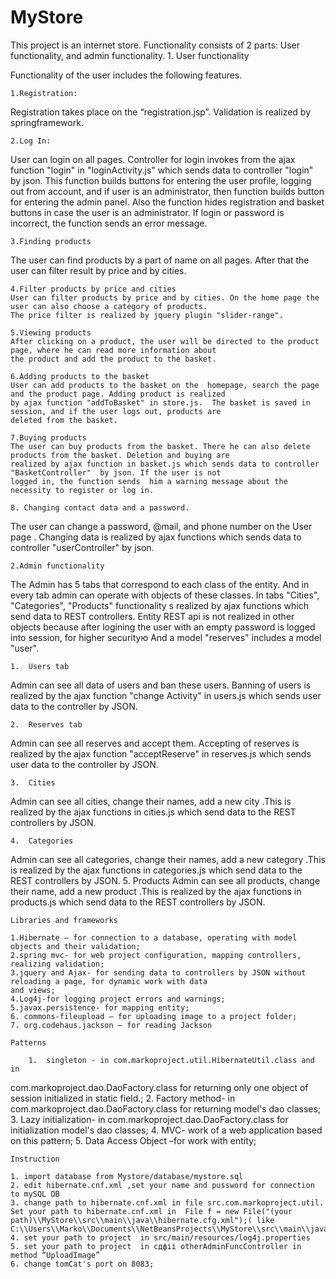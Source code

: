 # MyStore
This project is an internet store. Functionality consists of 2 parts: User functionality, and admin functionality.
	1.	User functionality

Functionality of the user includes the following features.
	
	1.Registration:
Registration takes place on the “registration.jsp”. Validation is realized by springframework.	

	2.Log In:
User can login on all pages. Controller for login invokes from the ajax function "login" in "loginActivity.js" which sends data to controller "login"  by json. This function builds buttons for entering the user profile, logging out from account, and if user is an administrator, then function builds  button for entering the admin panel. Also the function hides registration and basket buttons in case the user is an administrator. If login or password is incorrect, the function sends an error message. 

	3.Finding products
The user can find products by a part of name on all pages. After that the user can filter result by price and by cities.

	4.Filter products by price and cities
	User can filter products by price and by cities. On the home page the user can also choose a category of products.  
	The price filter is realized by jquery plugin "slider-range".

	5.Viewing products
	After clicking on a product, the user will be directed to the product page, where he can read more information about 
	the product and add the product to the basket.

	6.Adding products to the basket
	User can add products to the basket on the  homepage, search the page and the product page. Adding product is realized
	by ajax function "addToBasket" in store.js.  The basket is saved in session, and if the user logs out, products are
	deleted from the basket.
	
	7.Buying products
	The user can buy products from the basket. There he can also delete products from the basket. Deletion and buying are 
	realized by ajax function in basket.js which sends data to controller "BasketController"  by json. If the user is not 
	logged in, the function sends  him a warning message about the necessity to register or log in.

	8. Changing contact data and a password.
The user can change a password, @mail, and phone number on the User page . Changing data is realized by ajax functions which
sends data to controller "userController"  by json.




	2.Admin functionality
	
The Admin  has 5 tabs that correspond to each class of the entity.  And in every tab admin can operate with objects of these 
classes. In tabs "Cities", "Categories", "Products" functionality s realized by ajax functions which send data to REST controllers. Entity REST api is not realized in other objects because after logining the user with an empty password is logged into session,
for higher securityю And a model "reserves" includes a model "user".
	
	1.	Users tab
Admin can see all data of users and ban these users. Banning of users is realized by the ajax function "change Activity"
	in users.js which sends user data to the controller by JSON.
	
	2.	Reserves tab
Admin can see all reserves and accept them. Accepting of reserves is realized by the ajax function 
	"acceptReserve" in reserves.js which sends user data to the controller by JSON.
	
	3.	Cities
Admin can see all cities, change their names, add a new city .This is realized by the ajax functions in cities.js 
which send data to the REST controllers by JSON.
	
	4.	Categories
Admin can see all categories, change their names, add a new category .This is realized by the ajax functions in categories.js which send data to the REST controllers by JSON.
	5.	Products
Admin can see all products, change their name, add a new product .This is realized by the ajax functions in products.js which send data to the REST controllers by JSON.








	Libraries and frameworks

	1.Hibernate – for connection to a database, operating with model objects and their validation;
	2.spring mvc- for web project configuration, mapping controllers, realizing validation;
	3.jquery and Ajax- for sending data to controllers by JSON without reloading a page, for dynamic work with data 
	and views;
	4.Log4j-for logging project errors and warnings;
	5.javax.persistence- for mapping entity;
	6. commons-fileupload – for uploading image to a project folder;
	7. org.codehaus.jackson – for reading Jackson

	Patterns
	
		1.	singleton - in com.markoproject.util.HibernateUtil.class and in 
com.markoproject.dao.DaoFactory.class for returning only one object of session initialized in static field.;
		2.	Factory method- in com.markoproject.dao.DaoFactory.class for returning model's dao classes;
		3.	Lazy initialization- in com.markoproject.dao.DaoFactory.class for  initialization model's dao classes;
		4.	MVC- work of a web application based on this pattern;
		5.	Data Access Object –for work with entity;


	Instruction
	
	1. import database from Mystore/database/mystore.sql
	2. edit hibernate.cnf.xml ,set your name and pussword for connection to mySQL DB
	3. change path to hibernate.cnf.xml in file src.com.markoproject.util. Set your path to hibernate.cnf.xml in  File f = new File("(your path)\\MyStore\\src\\main\\java\\hibernate.cfg.xml");( like C:\\Users\\Marko\\Documents\\NetBeansProjects\\MyStore\\src\\main\\java\\hibernate.cfg.xml)
	4. set your path to project  in src/main/resources/log4j.properties
	5. set your path to project  in сдфіі otherAdminFuncController in method “UploadImage”
	6. change tomCat's port on 8083;



